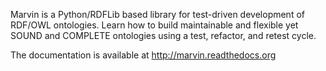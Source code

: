 Marvin is a Python/RDFLib based library for test-driven development of RDF/OWL ontologies. Learn how to build maintainable and flexible yet SOUND and COMPLETE ontologies using a test, refactor, and retest cycle.

The documentation is available at http://marvin.readthedocs.org
